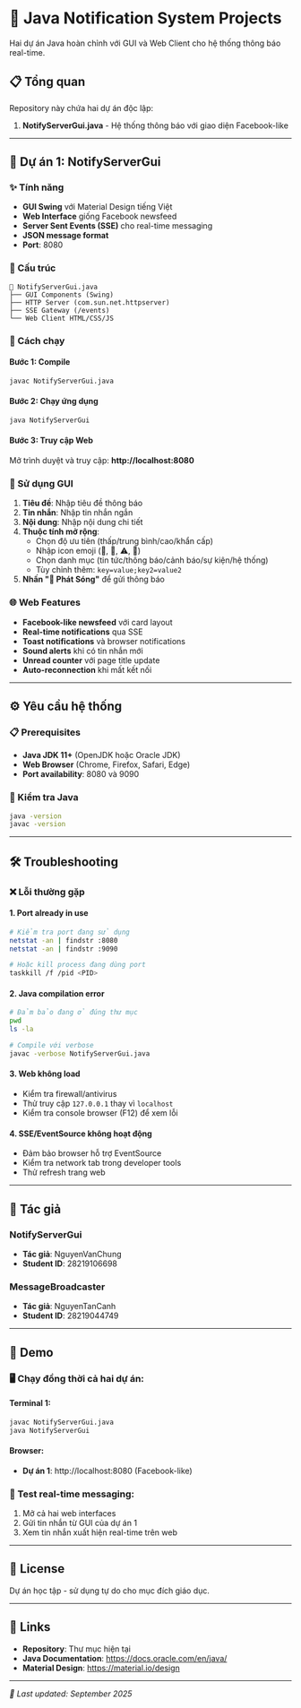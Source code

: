 # 📡 Java Notification System Projects

Hai dự án Java hoàn chỉnh với GUI và Web Client cho hệ thống thông báo real-time.

## 📋 Tổng quan

Repository này chứa hai dự án độc lập:

1. **NotifyServerGui.java** - Hệ thống thông báo với giao diện Facebook-like

---

## 🚀 Dự án 1: NotifyServerGui

### ✨ Tính năng
- **GUI Swing** với Material Design tiếng Việt
- **Web Interface** giống Facebook newsfeed
- **Server Sent Events (SSE)** cho real-time messaging
- **JSON message format**
- **Port**: 8080

### 📁 Cấu trúc
```
📡 NotifyServerGui.java
├── GUI Components (Swing)
├── HTTP Server (com.sun.net.httpserver)
├── SSE Gateway (/events)
└── Web Client HTML/CSS/JS
```

### 🎯 Cách chạy

#### Bước 1: Compile
```bash
javac NotifyServerGui.java
```

#### Bước 2: Chạy ứng dụng
```bash
java NotifyServerGui
```

#### Bước 3: Truy cập Web
Mở trình duyệt và truy cập: **http://localhost:8080**

### 🎨 Sử dụng GUI
1. **Tiêu đề**: Nhập tiêu đề thông báo
2. **Tin nhắn**: Nhập tin nhắn ngắn
3. **Nội dung**: Nhập nội dung chi tiết
4. **Thuộc tính mở rộng**: 
   - Chọn độ ưu tiên (thấp/trung bình/cao/khẩn cấp)
   - Nhập icon emoji (🎉, 📢, ⚠️, 🚀)
   - Chọn danh mục (tin tức/thông báo/cảnh báo/sự kiện/hệ thống)
   - Tùy chỉnh thêm: `key=value;key2=value2`
5. **Nhấn "🚀 Phát Sóng"** để gửi thông báo

### 🌐 Web Features
- **Facebook-like newsfeed** với card layout
- **Real-time notifications** qua SSE
- **Toast notifications** và browser notifications
- **Sound alerts** khi có tin nhắn mới
- **Unread counter** với page title update
- **Auto-reconnection** khi mất kết nối

---

## ⚙️ Yêu cầu hệ thống

### 📋 Prerequisites
- **Java JDK 11+** (OpenJDK hoặc Oracle JDK)
- **Web Browser** (Chrome, Firefox, Safari, Edge)
- **Port availability**: 8080 và 9090

### 🔧 Kiểm tra Java
```bash
java -version
javac -version
```

---


## 🛠️ Troubleshooting

### ❌ Lỗi thường gặp

#### 1. Port already in use
```bash
# Kiểm tra port đang sử dụng
netstat -an | findstr :8080
netstat -an | findstr :9090

# Hoặc kill process đang dùng port
taskkill /f /pid <PID>
```

#### 2. Java compilation error
```bash
# Đảm bảo đang ở đúng thư mục
pwd
ls -la

# Compile với verbose
javac -verbose NotifyServerGui.java
```

#### 3. Web không load
- Kiểm tra firewall/antivirus
- Thử truy cập `127.0.0.1` thay vì `localhost`
- Kiểm tra console browser (F12) để xem lỗi

#### 4. SSE/EventSource không hoạt động
- Đảm bảo browser hỗ trợ EventSource
- Kiểm tra network tab trong developer tools
- Thử refresh trang web

---

## 📝 Tác giả

### NotifyServerGui
- **Tác giả**: NguyenVanChung
- **Student ID**: 28219106698

### MessageBroadcaster
- **Tác giả**: NguyenTanCanh  
- **Student ID**: 28219044749

---

## 🎉 Demo

### 🖥️ Chạy đồng thời cả hai dự án:

#### Terminal 1:
```bash
javac NotifyServerGui.java
java NotifyServerGui
```

#### Browser:
- **Dự án 1**: http://localhost:8080 (Facebook-like)

### 📱 Test real-time messaging:
1. Mở cả hai web interfaces
2. Gửi tin nhắn từ GUI của dự án 1
4. Xem tin nhắn xuất hiện real-time trên web

---

## 📄 License

Dự án học tập - sử dụng tự do cho mục đích giáo dục.

---

## 🔗 Links

- **Repository**: Thư mục hiện tại
- **Java Documentation**: https://docs.oracle.com/en/java/
- **Material Design**: https://material.io/design

---

*📅 Last updated: September 2025*
